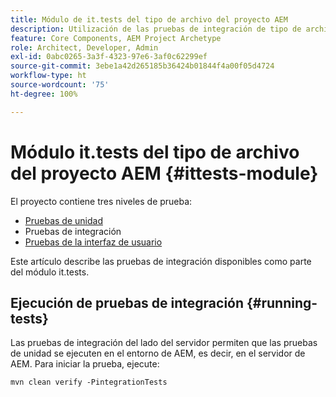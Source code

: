 ```yaml
---
title: Módulo de it.tests del tipo de archivo del proyecto AEM
description: Utilización de las pruebas de integración de tipo de archivo del proyecto AEM
feature: Core Components, AEM Project Archetype
role: Architect, Developer, Admin
exl-id: 0abc0265-3a3f-4323-97e6-3af0c62299ef
source-git-commit: 3ebe1a42d265185b36424b01844f4a00f05d4724
workflow-type: ht
source-wordcount: '75'
ht-degree: 100%

---
```


# Módulo it.tests del tipo de archivo del proyecto AEM {#ittests-module}

El proyecto contiene tres niveles de prueba:

* [Pruebas de unidad](core.md#unit-tests)
* Pruebas de integración
* [Pruebas de la interfaz de usuario](uitests.md)

Este artículo describe las pruebas de integración disponibles como parte del módulo it.tests.

## Ejecución de pruebas de integración {#running-tests}

Las pruebas de integración del lado del servidor permiten que las pruebas de unidad se ejecuten en el entorno de AEM, es decir, en el servidor de AEM. Para iniciar la prueba, ejecute:

```
mvn clean verify -PintegrationTests
```
